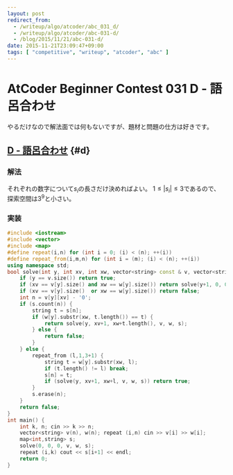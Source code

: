 ```yaml
---
layout: post
redirect_from:
  - /writeup/algo/atcoder/abc_031_d/
  - /writeup/algo/atcoder/abc-031-d/
  - /blog/2015/11/21/abc-031-d/
date: 2015-11-21T23:09:47+09:00
tags: [ "competitive", "writeup", "atcoder", "abc" ]
---
```


# AtCoder Beginner Contest 031 D - 語呂合わせ

やるだけなので解法面では何もないですが、題材と問題の仕方は好きです。

<!-- more -->

## [D - 語呂合わせ](https://beta.atcoder.jp/contests/abc031/tasks/abc031_d) {#d}

### 解法

それぞれの数字について$s_i$の長さだけ決めればよい。
$1 \le |s_i| \le 3$であるので、探索空間は$3^9$と小さい。

### 実装

``` c++
#include <iostream>
#include <vector>
#include <map>
#define repeat(i,n) for (int i = 0; (i) < (n); ++(i))
#define repeat_from(i,m,n) for (int i = (m); (i) < (n); ++(i))
using namespace std;
bool solve(int y, int xv, int xw, vector<string> const & v, vector<string> const & w, map<int,string> & s) {
    if (y == v.size()) return true;
    if (xv == v[y].size() and xw == w[y].size()) return solve(y+1, 0, 0, v, w, s);
    if (xv == v[y].size()  or xw == w[y].size()) return false;
    int n = v[y][xv] - '0';
    if (s.count(n)) {
        string t = s[n];
        if (w[y].substr(xw, t.length()) == t) {
            return solve(y, xv+1, xw+t.length(), v, w, s);
        } else {
            return false;
        }
    } else {
        repeat_from (l,1,3+1) {
            string t = w[y].substr(xw, l);
            if (t.length() != l) break;
            s[n] = t;
            if (solve(y, xv+1, xw+l, v, w, s)) return true;
        }
        s.erase(n);
    }
    return false;
}
int main() {
    int k, n; cin >> k >> n;
    vector<string> v(n), w(n); repeat (i,n) cin >> v[i] >> w[i];
    map<int,string> s;
    solve(0, 0, 0, v, w, s);
    repeat (i,k) cout << s[i+1] << endl;
    return 0;
}
```
